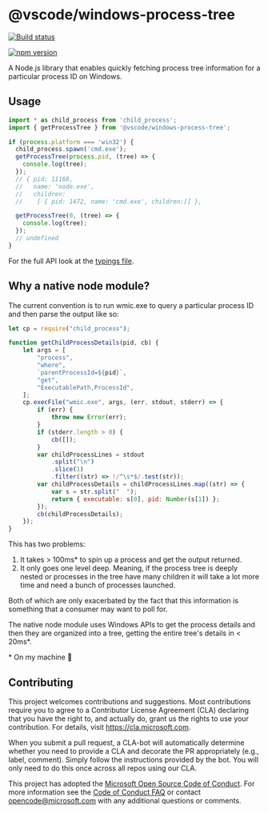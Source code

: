 # @vscode/windows-process-tree

[![Build status](https://github.com/microsoft/vscode-windows-process-tree/actions/workflows/node.js.yml/badge.svg)](https://github.com/microsoft/vscode-windows-process-tree/actions/workflows/node.js.yml)

[![npm version](https://badge.fury.io/js/@vscode%2Fwindows-process-tree.svg)](https://badge.fury.io/js/@vscode%2Fwindows-process-tree)

A Node.js library that enables quickly fetching process tree information for a
particular process ID on Windows.

## Usage

```ts
import * as child_process from 'child_process';
import { getProcessTree } from '@vscode/windows-process-tree';

if (process.platform === 'win32') {
  child_process.spawn('cmd.exe');
  getProcessTree(process.pid, (tree) => {
    console.log(tree);
  });
  // { pid: 11168,
  //   name: 'node.exe',
  //   children:
  //    [ { pid: 1472, name: 'cmd.exe', children:[] },

  getProcessTree(0, (tree) => {
    console.log(tree);
  });
  // undefined
}
```

For the full API look at the
[typings file](./typings/windows-process-tree.d.ts).

## Why a native node module?

The current convention is to run wmic.exe to query a particular process ID and
then parse the output like so:

```js
let cp = require("child_process");

function getChildProcessDetails(pid, cb) {
	let args = [
		"process",
		"where",
		`parentProcessId=${pid}`,
		"get",
		"ExecutablePath,ProcessId",
	];
	cp.execFile("wmic.exe", args, (err, stdout, stderr) => {
		if (err) {
			throw new Error(err);
		}
		if (stderr.length > 0) {
			cb([]);
		}
		var childProcessLines = stdout
			.split("\n")
			.slice(1)
			.filter((str) => !/^\s*$/.test(str));
		var childProcessDetails = childProcessLines.map((str) => {
			var s = str.split("  ");
			return { executable: s[0], pid: Number(s[1]) };
		});
		cb(childProcessDetails);
	});
}
```

This has two problems:

1. It takes > 100ms\* to spin up a process and get the output returned.
2. It only goes one level deep. Meaning, if the process tree is deeply nested or
   processes in the tree have many children it will take a lot more time and
   need a bunch of processes launched.

Both of which are only exacerbated by the fact that this information is
something that a consumer may want to poll for.

The native node module uses Windows APIs to get the process details and then
they are organized into a tree, getting the entire tree's details in < 20ms\*.

\* On my machine :slightly_smiling_face:

## Contributing

This project welcomes contributions and suggestions. Most contributions require
you to agree to a Contributor License Agreement (CLA) declaring that you have
the right to, and actually do, grant us the rights to use your contribution. For
details, visit https://cla.microsoft.com.

When you submit a pull request, a CLA-bot will automatically determine whether
you need to provide a CLA and decorate the PR appropriately (e.g., label,
comment). Simply follow the instructions provided by the bot. You will only need
to do this once across all repos using our CLA.

This project has adopted the
[Microsoft Open Source Code of Conduct](https://opensource.microsoft.com/codeofconduct/).
For more information see the
[Code of Conduct FAQ](https://opensource.microsoft.com/codeofconduct/faq/) or
contact [opencode@microsoft.com](mailto:opencode@microsoft.com) with any
additional questions or comments.

